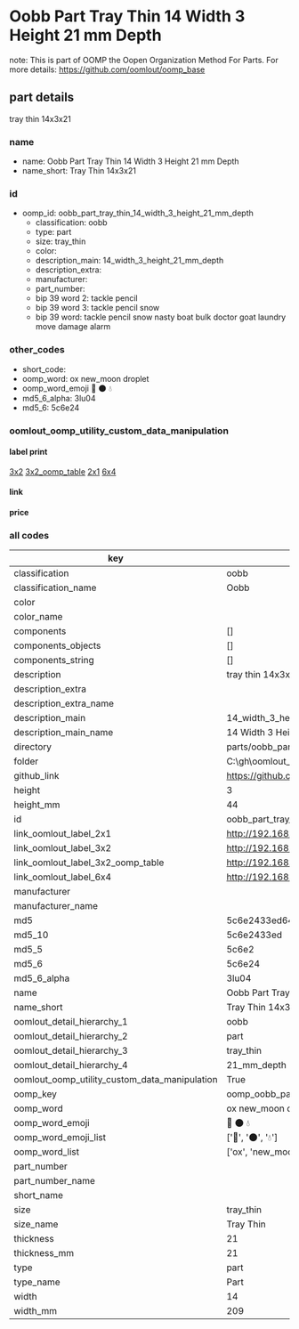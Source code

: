 # Oobb Part Tray Thin 14 Width 3 Height 21 mm Depth  

note: This is part of OOMP the Oopen Organization Method For Parts. For more details: https://github.com/oomlout/oomp_base

##  part details
  



tray thin 14x3x21



### name
* name: Oobb Part Tray Thin 14 Width 3 Height 21 mm Depth
* name_short: Tray Thin 14x3x21 
### id
* oomp_id: oobb_part_tray_thin_14_width_3_height_21_mm_depth
  * classification: oobb
  * type: part
  * size: tray_thin
  * color: 
  * description_main: 14_width_3_height_21_mm_depth
  * description_extra: 
  * manufacturer: 
  * part_number: 
  * bip 39 word 2: tackle pencil
  * bip 39 word 3: tackle pencil snow
  * bip 39 word: tackle pencil snow nasty boat bulk doctor goat laundry move damage alarm

### other_codes
* short_code: 
* oomp_word: ox new_moon droplet
* oomp_word_emoji :ox: :new_moon: :droplet:
* md5_6_alpha: 3lu04
* md5_6: 5c6e24






### oomlout_oomp_utility_custom_data_manipulation
#### label print
[3x2](http://192.168.1.245:1112/?label=oomp%203lu04)
[3x2_oomp_table](http://192.168.1.108:1112/?label=oomp%203lu04)
[2x1](http://192.168.1.242:1112/?label=oomp%203lu04)
[6x4](http://192.168.1.55:1112/?label=oomp%203lu04)    

#### link

                              

#### price







### all codes 
| key | value |  
| --- | --- |  
| classification | oobb |  
| classification_name | Oobb |  
| color |  |  
| color_name |  |  
| components | [] |  
| components_objects | [] |  
| components_string | [] |  
| description | tray thin 14x3x21 |  
| description_extra |  |  
| description_extra_name |  |  
| description_main | 14_width_3_height_21_mm_depth |  
| description_main_name | 14 Width 3 Height 21 mm Depth |  
| directory | parts/oobb_part_tray_thin_14_width_3_height_21_mm_depth |  
| folder | C:\gh\oomlout_oobb_version_4_generated_parts\things\oobb_part_tray_thin_14_width_3_height_21_mm_depth |  
| github_link | https://github.com/oomlout/oomlout_oomp_part_src/tree/main/parts/oobb_part_tray_thin_14_width_3_height_21_mm_depth |  
| height | 3 |  
| height_mm | 44 |  
| id | oobb_part_tray_thin_14_width_3_height_21_mm_depth |  
| link_oomlout_label_2x1 | http://192.168.1.242:1112/?label=oomp%203lu04 |  
| link_oomlout_label_3x2 | http://192.168.1.245:1112/?label=oomp%203lu04 |  
| link_oomlout_label_3x2_oomp_table | http://192.168.1.108:1112/?label=oomp%203lu04 |  
| link_oomlout_label_6x4 | http://192.168.1.55:1112/?label=oomp%203lu04 |  
| manufacturer |  |  
| manufacturer_name |  |  
| md5 | 5c6e2433ed640808780c69339b28aee8 |  
| md5_10 | 5c6e2433ed |  
| md5_5 | 5c6e2 |  
| md5_6 | 5c6e24 |  
| md5_6_alpha | 3lu04 |  
| name | Oobb Part Tray Thin 14 Width 3 Height 21 mm Depth |  
| name_short | Tray Thin 14x3x21  |  
| oomlout_detail_hierarchy_1 | oobb |  
| oomlout_detail_hierarchy_2 | part |  
| oomlout_detail_hierarchy_3 | tray_thin |  
| oomlout_detail_hierarchy_4 | 21_mm_depth |  
| oomlout_oomp_utility_custom_data_manipulation | True |  
| oomp_key | oomp_oobb_part_tray_thin_14_width_3_height_21_mm_depth |  
| oomp_word | ox new_moon droplet |  
| oomp_word_emoji | :ox: :new_moon: :droplet: |  
| oomp_word_emoji_list | [':ox:', ':new_moon:', ':droplet:'] |  
| oomp_word_list | ['ox', 'new_moon', 'droplet'] |  
| part_number |  |  
| part_number_name |  |  
| short_name |  |  
| size | tray_thin |  
| size_name | Tray Thin |  
| thickness | 21 |  
| thickness_mm | 21 |  
| type | part |  
| type_name | Part |  
| width | 14 |  
| width_mm | 209 |  
